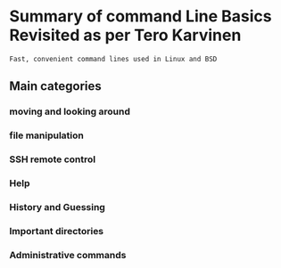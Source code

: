 # Summary of command Line Basics Revisited as per Tero Karvinen
    Fast, convenient command lines used in Linux and BSD 

## Main categories 
### moving and looking around 
### file manipulation
### SSH remote control
### Help
### History and Guessing
### Important directories 
### Administrative commands 
